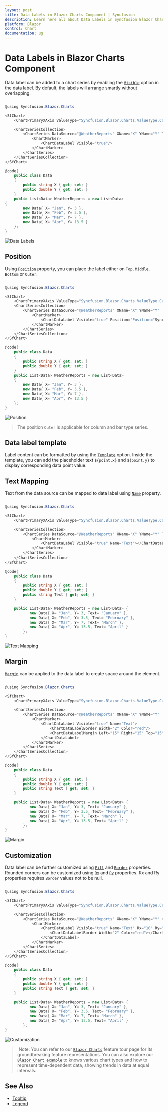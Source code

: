 ```yaml
---
layout: post
title: Data Labels in Blazor Charts Component | Syncfusion
description: Learn here all about Data Labels in Syncfusion Blazor Charts component and more.
platform: Blazor
control: Chart
documentation: ug
---
```


# Data Labels in Blazor Charts Component

Data label can be added to a chart series by enabling the [`Visible`](https://help.syncfusion.com/cr/blazor/Syncfusion.Blazor.Charts.ChartDataLabel.html#Syncfusion_Blazor_Charts_ChartDataLabel_Visible) option in the data label. By default, the labels will arrange smartly without overlapping.

```csharp

@using Syncfusion.Blazor.Charts

<SfChart>
    <ChartPrimaryXAxis ValueType="Syncfusion.Blazor.Charts.ValueType.Category"/>

    <ChartSeriesCollection>
        <ChartSeries DataSource="@WeatherReports" XName="X" YName="Y" Type="ChartSeriesType.Column">
            <ChartMarker>
                <ChartDataLabel Visible="true"/>
            </ChartMarker>
        </ChartSeries>
    </ChartSeriesCollection>
</SfChart>

@code{
    public class Data
    {
        public string X { get; set; }
        public double Y { get; set; }
    }
    public List<Data> WeatherReports = new List<Data>
{
        new Data{ X= "Jan", Y= 3 },
        new Data{ X= "Feb", Y= 3.5 },
        new Data{ X= "Mar", Y= 7 },
        new Data{ X= "Apr", Y= 13.5 }
    };
}

```

![Data Labels](images/data-label/datalabel-razor.png)

## Position

Using [`Position`](https://help.syncfusion.com/cr/blazor/Syncfusion.Blazor.Charts.ChartDataLabel.html#Syncfusion_Blazor_Charts_ChartDataLabel_Position) property, you can place the label either on `Top`, `Middle`, `Bottom` or `Outer`.

```csharp

@using Syncfusion.Blazor.Charts

<SfChart>
    <ChartPrimaryXAxis ValueType="Syncfusion.Blazor.Charts.ValueType.Category"/>
    <ChartSeriesCollection>
        <ChartSeries DataSource="@WeatherReports" XName="X" YName="Y" Type="ChartSeriesType.Column">
            <ChartMarker>
                <ChartDataLabel Visible="true" Position="Position="Syncfusion.Blazor.Charts.LabelPosition.Middle"/>
            </ChartMarker>
        </ChartSeries>
    </ChartSeriesCollection>
</SfChart>

@code{
    public class Data
    {
        public string X { get; set; }
        public double Y { get; set; }
    }
    public List<Data> WeatherReports = new List<Data>
    {
        new Data{ X= "Jan", Y= 3 },
        new Data{ X= "Feb", Y= 3.5 },
        new Data{ X= "Mar", Y= 7 },
        new Data{ X= "Apr", Y= 13.5 }
    };
}

```

![Position](images/data-label/position-razor.png)

> The position `Outer` is applicable for column and bar type series.

## Data label template

Label content can be formatted by using the [`Template`](https://help.syncfusion.com/cr/blazor/Syncfusion.Blazor.Charts.ChartDataLabel.html#Syncfusion_Blazor_Charts_ChartDataLabel_Template) option. Inside the template, you can add the placeholder text `${point.x}` and `${point.y}` to display corresponding data point value.

## Text Mapping

Text from the data source can be mapped to data label using [`Name`](https://help.syncfusion.com/cr/blazor/Syncfusion.Blazor.Charts.ChartDataLabel.html#Syncfusion_Blazor_Charts_ChartDataLabel_Name) property.

```csharp

@using Syncfusion.Blazor.Charts

<SfChart>
    <ChartPrimaryXAxis ValueType="Syncfusion.Blazor.Charts.ValueType.Category"></ChartPrimaryXAxis>

    <ChartSeriesCollection>
        <ChartSeries DataSource="@WeatherReports" XName="X" YName="Y" Type="ChartSeriesType.Column">
            <ChartMarker>
                <ChartDataLabel Visible="true" Name="Text"></ChartDataLabel>
            </ChartMarker>
        </ChartSeries>
    </ChartSeriesCollection>
</SfChart>

@code{
    public class Data
    {
        public string X { get; set; }
        public double Y { get; set; }
        public string Text { get; set; }
    }

    public List<Data> WeatherReports = new List<Data> {
           new Data{ X= "Jan", Y= 3, Text= "January" },
           new Data{ X= "Feb", Y= 3.5, Text= "February" },
           new Data{ X= "Mar", Y= 7, Text= "March" },
           new Data{ X= "Apr", Y= 13.5, Text= "April" }
        };
}


```

![Text Mapping](images/data-label/mapping-razor.png)

## Margin

[`Margin`](https://help.syncfusion.com/cr/blazor/Syncfusion.Blazor.Charts.ChartDataLabel.html#Syncfusion_Blazor_Charts_ChartDataLabel_Margin) can be applied to the data label to create space around the element.

```csharp

@using Syncfusion.Blazor.Charts

<SfChart>
    <ChartPrimaryXAxis ValueType="Syncfusion.Blazor.Charts.ValueType.Category"/>

    <ChartSeriesCollection>
        <ChartSeries DataSource="@WeatherReports" XName="X" YName="Y" Type="ChartSeriesType.Column">
            <ChartMarker>
                <ChartDataLabel Visible="true" Name="Text">
                    <ChartDataLabelBorder Width="2" Color="red"/>
                    <ChartDataLabelMargin Left="15" Right="15" Top="15" Bottom="15"/>
                </ChartDataLabel>
            </ChartMarker>
        </ChartSeries>
    </ChartSeriesCollection>
</SfChart>

@code{
    public class Data
    {
        public string X { get; set; }
        public double Y { get; set; }
        public string Text { get; set; }
    }

    public List<Data> WeatherReports = new List<Data> {
           new Data{ X= "Jan", Y= 3, Text= "January" },
           new Data{ X= "Feb", Y= 3.5, Text= "February" },
           new Data{ X= "Mar", Y= 7, Text= "March" },
           new Data{ X= "Apr", Y= 13.5, Text= "April" }
        };
}

```

![Margin](images/data-label/margin-razor.png)

## Customization

Data label can be further customized using [`Fill`](https://help.syncfusion.com/cr/blazor/Syncfusion.Blazor.Charts.ChartDataLabel.html#Syncfusion_Blazor_Charts_ChartDataLabel_Fill) and [`Border`](https://help.syncfusion.com/cr/blazor/Syncfusion.Blazor.Charts.ChartDataLabel.html#Syncfusion_Blazor_Charts_ChartDataLabel_Border) properties. Rounded corners can be customized using [`Rx`](https://help.syncfusion.com/cr/blazor/Syncfusion.Blazor.Charts.ChartDataLabel.html#Syncfusion_Blazor_Charts_ChartDataLabel_Rx) and [`Ry`](https://help.syncfusion.com/cr/blazor/Syncfusion.Blazor.Charts.ChartDataLabel.html#Syncfusion_Blazor_Charts_ChartDataLabel_Ry) properties. Rx and Ry properties requires `Border` values not to be null.

```csharp

@using Syncfusion.Blazor.Charts

<SfChart>
    <ChartPrimaryXAxis ValueType="Syncfusion.Blazor.Charts.ValueType.Category"/>   

    <ChartSeriesCollection>
        <ChartSeries DataSource="@WeatherReports" XName="X" YName="Y" >
            <ChartMarker>
                <ChartDataLabel Visible="true" Name="Text" Rx="10" Ry="10">
                    <ChartDataLabelBorder Width="2" Color="red"></ChartDataLabelBorder>
                </ChartDataLabel>
            </ChartMarker>
        </ChartSeries>
    </ChartSeriesCollection>
</SfChart>

@code{
    public class Data
    {
        public string X { get; set; }
        public double Y { get; set; }
        public string Text { get; set; }
    }

    public List<Data> WeatherReports = new List<Data> {
           new Data{ X= "Jan", Y= 3, Text= "January" },
           new Data{ X= "Feb", Y= 3.5, Text= "February" },
           new Data{ X= "Mar", Y= 7, Text= "March" },
           new Data{ X= "Apr", Y= 13.5, Text= "April" }
        };
}

```

![Customization](images/data-label/custom-razor.png)

> Note: You can refer to our [`Blazor Charts`](https://www.syncfusion.com/blazor-components/blazor-charts) feature tour page for its groundbreaking feature representations. You can also explore our [`Blazor Chart example`](https://blazor.syncfusion.com/demos/chart/line?theme=bootstrap4) to knows various chart types and how to represent time-dependent data, showing trends in data at equal intervals.

## See Also

* [Tooltip](./tool-tip)
* [Legend](./legend)